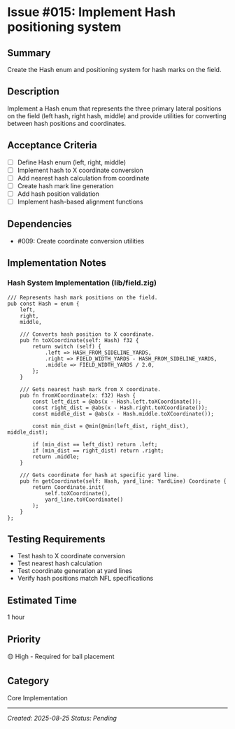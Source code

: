 # Issue #015: Implement Hash positioning system

## Summary
Create the Hash enum and positioning system for hash marks on the field.

## Description
Implement a Hash enum that represents the three primary lateral positions on the field (left hash, right hash, middle) and provide utilities for converting between hash positions and coordinates.

## Acceptance Criteria
- [ ] Define Hash enum (left, right, middle)
- [ ] Implement hash to X coordinate conversion
- [ ] Add nearest hash calculation from coordinate
- [ ] Create hash mark line generation
- [ ] Add hash position validation
- [ ] Implement hash-based alignment functions

## Dependencies
- #009: Create coordinate conversion utilities

## Implementation Notes

### Hash System Implementation (lib/field.zig)
```zig
/// Represents hash mark positions on the field.
pub const Hash = enum {
    left,
    right,
    middle,
    
    /// Converts hash position to X coordinate.
    pub fn toXCoordinate(self: Hash) f32 {
        return switch (self) {
            .left => HASH_FROM_SIDELINE_YARDS,
            .right => FIELD_WIDTH_YARDS - HASH_FROM_SIDELINE_YARDS,
            .middle => FIELD_WIDTH_YARDS / 2.0,
        };
    }
    
    /// Gets nearest hash mark from X coordinate.
    pub fn fromXCoordinate(x: f32) Hash {
        const left_dist = @abs(x - Hash.left.toXCoordinate());
        const right_dist = @abs(x - Hash.right.toXCoordinate());
        const middle_dist = @abs(x - Hash.middle.toXCoordinate());
        
        const min_dist = @min(@min(left_dist, right_dist), middle_dist);
        
        if (min_dist == left_dist) return .left;
        if (min_dist == right_dist) return .right;
        return .middle;
    }
    
    /// Gets coordinate for hash at specific yard line.
    pub fn getCoordinate(self: Hash, yard_line: YardLine) Coordinate {
        return Coordinate.init(
            self.toXCoordinate(),
            yard_line.toYCoordinate()
        );
    }
};
```

## Testing Requirements
- Test hash to X coordinate conversion
- Test nearest hash calculation
- Test coordinate generation at yard lines
- Verify hash positions match NFL specifications

## Estimated Time
1 hour

## Priority
🟡 High - Required for ball placement

## Category
Core Implementation

---
*Created: 2025-08-25*
*Status: Pending*